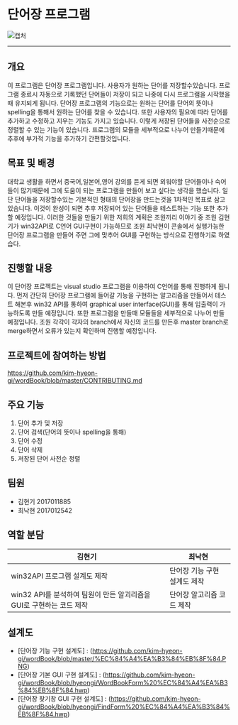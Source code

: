 # **단어장 프로그램**

![캡처](https://user-images.githubusercontent.com/70681582/102381890-20901c80-400d-11eb-9c4e-9549c78baee1.PNG)

***
## **개요**
이 프로그램은 단어장 프로그램입니다. 사용자가 원하는 단어를 저장할수있습니다. 프로그램 종료시 자동으로 기록했던 단어들이 저장이 되고 나중에 다시 프로그램을 시작했을때 유지되게 됩니다.
단어장 프로그램의 기능으로는 원하는 단어를 단어의 뜻이나 spelling을 통해서 원하는 단어를 찾을 수 있습니다. 또한 사용자의 필요에 따라 단어를 추가하고 수정하고 지우는 기능도 가지고 있습니다. 이렇게 저장된 단어들을 사전순으로 정렬할 수 있는 기능이 있습니다. 프로그램의 모듈을 세부적으로 나누어 만들기때문에 추후에 부가적 기능을 추가하기 간편할것입니다.

## **목표 및 배경**
대학교 생활을 하면서 중국어,일본어,영어 강의를 듣게 되면 외워야할 단어들이나 숙어들이 많기때문에 그에 도움이 되는 프로그램을 만들어 보고 싶다는 생각을 했습니다.
일단 단어들을 저장할수있는 기본적인 형태의 단어장을 만드는것을 1차적인 목표로 삼고있습니다. 이것이 완성이 되면 추후 저장되어 있는 단어들을 테스트하는 기능 또한 추가할 예정입니다.
이러한 것들을 만들기 위한 저희의 계획은 조원끼리 이야기 중 조원 김현기가 win32API로 C언어 GUI구현이 가능하므로 조원 최낙현이 콘솔에서 실행가능한 단어장 프로그램을 만들어 주면 그에 맞추어 GUI를 구현하는 방식으로 진행하기로 하였습다.

## **진행할 내용**
이 단어장 프로젝트는  visual studio 프로그램을 이용하여 C언어를 통해 진행하게 됩니다. 먼저 간단히 단어장 프로그램에 들어갈 기능을 구현하는 알고리즘을 만들어서 테스트 해본후 win32 API를 통하여 graphical user interface(GUI)를 통해 입출력이 가능하도록 만들 예정입니다. 또한 프로그램을 만들때 모듈들을 세부적으로 나누어 만들 예정입니다.
조원 각각이 각자의 branch에서 자신의 코드를 만든후 master branch로 merge하면서 오류가 있는지 확인하며 진행할 예정입니다.

## **프로젝트에 참여하는 방법**
https://github.com/kim-hyeon-gi/wordBook/blob/master/CONTRIBUTING.md

## **주요 기능**
1. 단어 추가 및 저장
2. 단어 검색(단어의 뜻이나 spelling을 통해)
3. 단어 수정
4. 단어 삭제
5. 저장된 단어 사전순 정렬

## **팀원**
* 김현기 2017011885
* 최낙현 2017012542

## **역할 분담**
|김현기|최낙현|
|---|---|
|win32API 프로그램 설계도 제작|단어장 기능 구현 설계도 제작| 
|win32 API를 분석하여 팀원이 만든 알괴리즘을 GUI로 구현하는 코드 제작|단어장 알고리즘 코드 제작|
 

## **설계도**
* [단어장 기능 구현 설계도] : (https://github.com/kim-hyeon-gi/wordBook/blob/master/%EC%84%A4%EA%B3%84%EB%8F%84.PNG)
* [단어장 기본 GUI 구현 설계도] : (https://github.com/kim-hyeon-gi/wordBook/blob/hyeongi/WordBookForm%20%EC%84%A4%EA%B3%84%EB%8F%84.hwp)
* [단어장 찾기창 GUI 구현 설계도] : (https://github.com/kim-hyeon-gi/wordBook/blob/hyeongi/FindForm%20%EC%84%A4%EA%B3%84%EB%8F%84.hwp)
